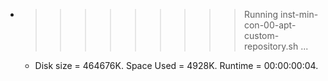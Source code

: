 * >>>>>>>>> Running inst-min-con-00-apt-custom-repository.sh ...
  * Disk size = 464676K. Space Used = 4928K. Runtime = 00:00:00:04.
